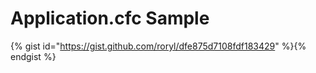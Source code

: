 # Application.cfc Sample

{% gist id="https://gist.github.com/roryl/dfe875d7108fdf183429" %}{% endgist %}


